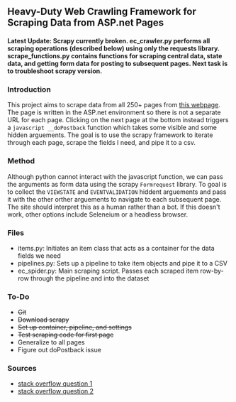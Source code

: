## Heavy-Duty Web Crawling Framework for Scraping Data from ASP.net Pages

#### Latest Update: Scrapy currently broken. ec_crawler.py performs all scraping operations (described below) using only the requests library. scrape_functions.py contains functions for scraping central data, state data, and getting form data for posting to subsequent pages. Next task is to troubleshoot scrapy version.

### Introduction
This project aims to scrape data from all 250+ pages from [this webpage](http://environmentclearance.nic.in/gotosearch.aspx?pid=ECGranted). The page is written in the ASP.net environment so there is not a separate URL for each page. Clicking on the next page at the bottom instead triggers a `javascript __doPostback` function which takes some visible and some hidden arguements. The goal is to use the scrapy framework to iterate through each page, scrape the fields I need, and pipe it to a csv. 

### Method
Although python cannot interact with the javascript function, we can pass the arguments as form data using the scrapy `Formrequest` library. To goal is to collect the `VIEWSTATE` and `EVENTVALIDATION` hiddent arguements and pass it with the other orther arguements to navigate to each subsequent page. The site should interpret this as a human rather than a bot. If this doesn't work, other options include Seleneium or a headless browser. 

### Files
* items.py: Initiates an item class that acts as a container for the data fields we need
* pipelines.py: Sets up a pipeline to take item objects and pipe it to a CSV
* ec_spider.py: Main scraping script. Passes each scraped item row-by-row through the pipeline and into the dataset

### To-Do
* ~~Git~~
* ~~Download scrapy~~
* ~~Set up container, pipeline, and settings~~
* ~~Test scraping code for first page~~
* Generalize to all pages
* Figure out doPostback issue

### Sources
* [stack overflow question 1](http://stackoverflow.com/questions/23885771/scraping-with-dopostback-with-link-url-hidden)
* [stack overflow question 2](http://stackoverflow.com/questions/15560746/troubles-using-scrapy-with-javascript-dopostback-method)
